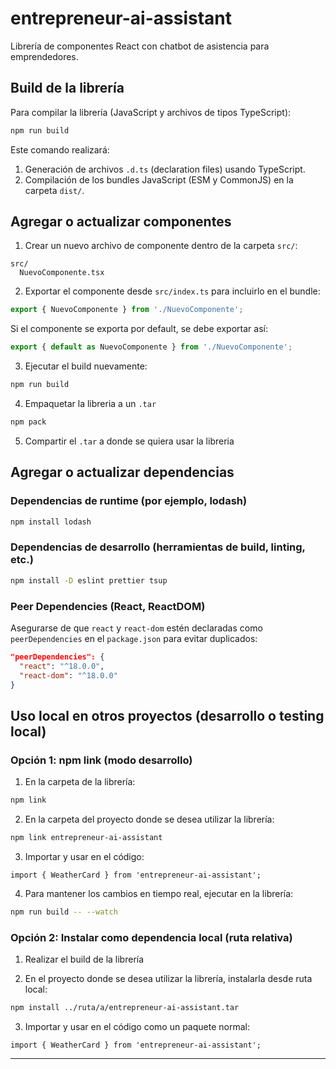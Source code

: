 # entrepreneur-ai-assistant

Librería de componentes React con chatbot de asistencia para emprendedores.

## Build de la librería

Para compilar la librería (JavaScript y archivos de tipos TypeScript):

```bash
npm run build
```

Este comando realizará:

1. Generación de archivos `.d.ts` (declaration files) usando TypeScript.
2. Compilación de los bundles JavaScript (ESM y CommonJS) en la carpeta `dist/`.

## Agregar o actualizar componentes

1. Crear un nuevo archivo de componente dentro de la carpeta `src/`:

```
src/
  NuevoComponente.tsx
```

2. Exportar el componente desde `src/index.ts` para incluirlo en el bundle:

```ts
export { NuevoComponente } from './NuevoComponente';
```

Si el componente se exporta por default, se debe exportar así:

```ts
export { default as NuevoComponente } from './NuevoComponente';
```

3. Ejecutar el build nuevamente:

```bash
npm run build
```

4. Empaquetar la libreria a un `.tar`  

```bash  
npm pack
```

5. Compartir el `.tar` a donde se quiera usar la libreria

## Agregar o actualizar dependencias

### Dependencias de runtime (por ejemplo, lodash)

```bash
npm install lodash
```

### Dependencias de desarrollo (herramientas de build, linting, etc.)

```bash
npm install -D eslint prettier tsup
```

### Peer Dependencies (React, ReactDOM)

Asegurarse de que `react` y `react-dom` estén declaradas como `peerDependencies` en el `package.json` para evitar duplicados:

```json
"peerDependencies": {
  "react": "^18.0.0",
  "react-dom": "^18.0.0"
}
```

## Uso local en otros proyectos (desarrollo o testing local)

### Opción 1: npm link (modo desarrollo)

1. En la carpeta de la librería:

```bash
npm link
```

2. En la carpeta del proyecto donde se desea utilizar la librería:

```bash
npm link entrepreneur-ai-assistant
```

3. Importar y usar en el código:

```tsx
import { WeatherCard } from 'entrepreneur-ai-assistant';
```

4. Para mantener los cambios en tiempo real, ejecutar en la librería:

```bash
npm run build -- --watch
```

### Opción 2: Instalar como dependencia local (ruta relativa)

1. Realizar el build de la librería

2. En el proyecto donde se desea utilizar la librería, instalarla desde ruta local:

```bash
npm install ../ruta/a/entrepreneur-ai-assistant.tar
```

3. Importar y usar en el código como un paquete normal:

```tsx
import { WeatherCard } from 'entrepreneur-ai-assistant';
```


---